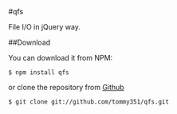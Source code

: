 #qfs

File I/O in jQuery way.

##Download

You can download it from NPM:

```
$ npm install qfs
```

or clone the repository from [Github](https://github.com/tommy351/qfs)

```
$ git clone git://github.com/tommy351/qfs.git
```